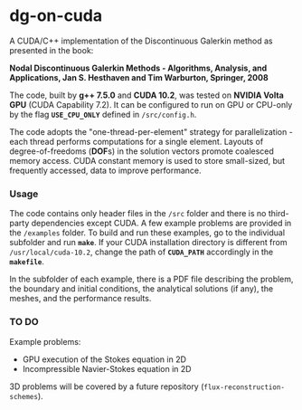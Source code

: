 # dg-on-cuda

A CUDA/C++ implementation of the Discontinuous Galerkin method as presented in the book:

**Nodal Discontinuous Galerkin Methods - Algorithms, Analysis, and Applications, Jan S. Hesthaven and Tim Warburton, Springer, 2008**

The code, built by **g++ 7.5.0** and **CUDA 10.2**, was tested on **NVIDIA Volta GPU** (CUDA Capability 7.2). It can be configured to run on GPU or CPU-only by the flag **`USE_CPU_ONLY`** defined in `/src/config.h`.

The code adopts the "one-thread-per-element" strategy for parallelization - each thread performs computations for a single element. Layouts of degree-of-freedoms (**DOF**s) in the solution vectors promote coalesced memory access. CUDA constant memory is used to store small-sized, but frequently accessed, data to improve performance.

### Usage

The code contains only header files in the `/src` folder and there is no third-party dependencies except CUDA. A few example problems are provided in the `/examples` folder. To build and run these examples, go to the individual subfolder and run **`make`**. If your CUDA installation directory is different from `/usr/local/cuda-10.2`, change the path of **`CUDA_PATH`** accordingly in the **`makefile`**.

In the subfolder of each example, there is a PDF file describing the problem, the boundary and initial conditions, the analytical solutions (if any), the meshes, and the performance results.

### TO DO

Example problems:

 - GPU execution of the Stokes equation in 2D
 - Incompressible Navier-Stokes equation in 2D

3D problems will be covered by a future repository (`flux-reconstruction-schemes`).
